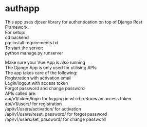 # authapp
This app uses djoser library for authentication on top of Django Rest Framework. <br>
For setup: <br>
cd backend <br>
pip install requirements.txt <br>
To start the server: <br>
python manage.py runserver <br>

Make sure your Vue App is also running <br>
The Django App is only used for utilising APIs <br>
The app takes care of the following: <br>
Registration with activation email  <br>
Login/logout with access token <br>
Forgot password and change password <br>
APIs called are: <br>
api/v1/token/login for logging in which returns an access token <br>
api/v1/users/ for registration <br>
/api/v1/users/activation/ for activation  <br>
/api/v1/users/reset_password/ for forgot password <br>
/api/v1/users/set_password/ for change password <br>



